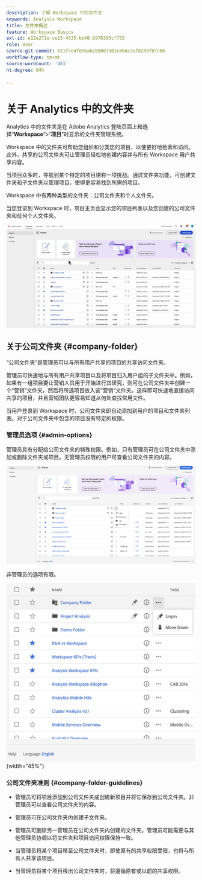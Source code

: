 ```yaml
---
description: 了解 Workspace 中的文件夹
keywords: Analysis Workspace
title: 文件夹概述
feature: Workspace Basics
exl-id: e12e271e-ce15-4535-bb48-1976395cf755
role: User
source-git-commit: 811fce4f056a6280081901e484c3af8209f87c06
workflow-type: tm+mt
source-wordcount: '461'
ht-degree: 94%

---
```


# 关于 Analytics 中的文件夹

Analytics 中的文件夹是在 Adobe Analytics 登陆页面上和选择“**Workspace**”>“**项目**”时显示的文件夹管理系统。

Workspace 中的文件夹可帮助您组织和分类您的项目，以便更好地检索和访问。此外，共享的公司文件夹可让管理员轻松地创建内容并与所有 Workspace 用户共享内容。

当项目众多时，导航到某个特定的项目堪称一项挑战。通过文件夹功能，可创建文件夹和子文件夹以管理项目，使得更容易找到所需的项目。

Workspace 中有两种类型的文件夹：公司文件夹和个人文件夹。

当您登录到 Workspace 时，项目主页会显示您的项目列表以及您创建的公司文件夹和任何个人文件夹。

![项目主页列出了您的项目和公司文件夹。](/help/analysis-workspace/build-workspace-project/assets/landing-page2.png)

## 关于公司文件夹 {#company-folder}

“公司文件夹”是管理员可以与所有用户共享的项目的共享访问文件夹。

管理员可快速地与所有用户共享项目以及将项目归入用户组的子文件夹中。例如，如果有一组项目要让营销人员用于开始进行其研究，则可在公司文件夹中创建一个“营销”文件夹，然后将所选项目放入该“营销”文件夹。这样即可快速地直接访问共享的项目，并且营销团队更容易知道从何处查找常用文件。

当用户登录到 Workspace 时，公司文件夹即自动添加到用户的项目和文件夹列表。对于公司文件夹中包含的项目没有特定的权限。


### 管理员选项 {#admin-options}

管理员具有分配给公司文件夹的特殊权限。例如，只有管理员可在公司文件夹中添加或删除文件夹或项目。无管理员权限的用户可查看公司文件夹的内容。

![显示管理选项的“项目”页面。](/help/analysis-workspace/build-workspace-project/assets/admin-options.png)

非管理员的选项有限。

![显示文件夹的非管理员选项的“项目”页面。](/help/analysis-workspace/build-workspace-project/assets/non-admin-folder-options.png){width="45%"}

### 公司文件夹准则 {#company-folder-guidelines}

- 管理员可将项目添加到公司文件夹或创建新项目并将它保存到公司文件夹。非管理员可以查看公司文件夹的内容。

- 管理员可在公司文件夹内创建子文件夹。

- 管理员可删除另一管理员在公司文件夹内创建的文件夹。管理员可能需要与其他管理员协调以将文件夹和项目访问权限保持一致。

- 当管理员将某个项目移至公司文件夹时，即使原有的共享权限受限，也将与所有人共享该项目。

- 当管理员将某个项目移出公司文件夹时，将遵循原有或以前的共享权限。

